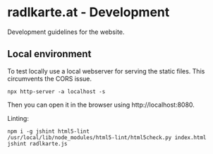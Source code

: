 # radlkarte.at - Development

Development guidelines for the website.


## Local environment

To test locally use a local webserver for serving the static files. This circumvents the CORS issue.

    npx http-server -a localhost -s

Then you can open it in the browser using http://localhost:8080.

Linting:

	npm i -g jshint html5-lint
	/usr/local/lib/node_modules/html5-lint/html5check.py index.html
	jshint radlkarte.js
